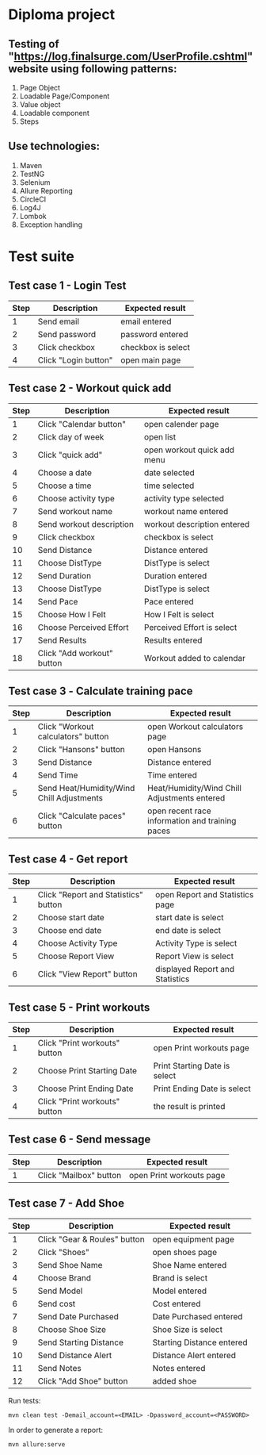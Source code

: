 # Diploma project
## Testing of "https://log.finalsurge.com/UserProfile.cshtml" website using following patterns:
 
1. Page Object
2. Loadable Page/Component 
3. Value object
4. Loadable component 
5. Steps

## Use technologies:

1. Maven
2. TestNG
3. Selenium
4. Allure Reporting
5. CircleCI
6. Log4J
7. Lombok
8. Exception handling
 
# Test suite
## Test case 1 - Login Test
| Step | Description | Expected result |
| --- | --- | --- | 
| 1 | Send email | email entered | 
| 2 | Send password | password entered | 
| 3 | Click checkbox | checkbox is select | 
| 4 | Click "Login button" | open main page | 

## Test case 2 - Workout quick add
| Step | Description | Expected result |
| --- | --- | --- | 
| 1 | Click "Calendar button" | open calender page | 
| 2 | Click day of week | open list | 
| 3 | Click "quick add" | open workout quick add menu | 
| 4 | Choose a date | date selected | 
| 5 | Choose a time | time selected | 
| 6 | Choose activity type | activity type selected | 
| 7 | Send workout name | workout name entered | 
| 8 | Send workout description | workout description entered | 
| 9 | Click checkbox | checkbox is select | 
| 10 | Send Distance | Distance entered  | 
| 11 | Choose DistType | DistType is select | 
| 12 | Send Duration | Duration entered | 
| 13 | Choose DistType | DistType is select | 
| 14 | Send Pace | Pace entered | 
| 15 | Choose How I Felt | How I Felt is select | 
| 16 | Choose Perceived Effort | Perceived Effort is select | 
| 17 | Send Results | Results  entered | 
| 18 | Click "Add workout" button | Workout added to calendar | 

## Test case 3 - Сalculate training pace
| Step | Description | Expected result |
| --- | --- | --- | 
| 1 | Click "Workout calculators" button | open Workout calculators page | 
| 2 | Click "Hansons" button | open Hansons | 
| 3 | Send Distance | Distance entered | 
| 4 | Send Time | Time entered | 
| 5 | Send Heat/Humidity/Wind Chill Adjustments | Heat/Humidity/Wind Chill Adjustments entered | 
| 6 | Click "Calculate paces" button | open recent race information and training paces | 

## Test case 4 - Get report
| Step | Description | Expected result |
| --- | --- | --- | 
| 1 | Click "Report and Statistics" button | open Report and Statistics page | 
| 2 | Choose start date | start date is select | 
| 3 | Choose end date | end date is select | 
| 4 | Choose Activity Type | Activity Type is select | 
| 5 | Choose Report View | Report View is select | 
| 6 | Click "View Report" button | displayed Report and Statistics| 

## Test case 5 - Print workouts
| Step | Description | Expected result |
| --- | --- | --- | 
| 1 | Click "Print workouts" button | open Print workouts page | 
| 2 | Choose Print Starting Date | Print Starting Date is select | 
| 3 | Choose Print Ending Date | Print Ending Date is select | 
| 4 | Click "Print workouts" button | the result is printed| 

## Test case 6 - Send message
| Step | Description | Expected result |
| --- | --- | --- | 
| 1 | Click "Mailbox" button | open Print workouts page | 

## Test case 7 - Add Shoe
| Step | Description | Expected result |
| --- | --- | --- | 
| 1 | Click "Gear & Roules" button | open equipment page | 
| 2 | Click "Shoes" | open shoes page | 
| 3 | Send Shoe Name | Shoe Name entered | 
| 4 | Choose Brand | Brand is select | 
| 5 | Send Model | Model entered |  
| 6 | Send cost | Cost entered |  
| 7 | Send Date Purchased | Date Purchased entered |  
| 8 | Choose Shoe Size | Shoe Size is select | 
| 9 | Send Starting Distance | Starting Distance entered | 
| 10 | Send Distance Alert | Distance Alert entered | 
| 11 | Send Notes | Notes entered | 
| 12 | Click "Add Shoe" button | added shoe | 

Run tests:
```
mvn clean test -Demail_account=<EMAIL> -Dpassword_account=<PASSWORD>
```
In order to generate a report:
```
mvn allure:serve
```
